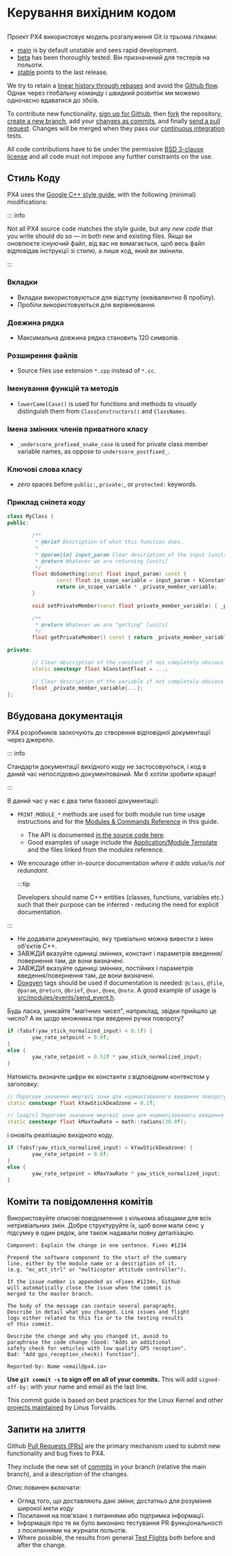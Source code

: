 # Керування вихідним кодом

##

Проект PX4 використовує модель розгалуження Git із трьома гілками:

- [main](https://github.com/PX4/PX4-Autopilot/tree/main) is by default unstable and sees rapid development.
- [beta](https://github.com/PX4/PX4-Autopilot/tree/beta) has been thoroughly tested. Він призначений для тестерів на польоти.
- [stable](https://github.com/PX4/PX4-Autopilot/tree/stable) points to the last release.

We try to retain a [linear history through rebases](https://www.atlassian.com/git/tutorials/rewriting-history) and avoid the [Github flow](https://docs.github.com/en/get-started/quickstart/github-flow).
Однак через глобальну команду і швидкий розвиток ми можемо одночасно вдаватися до збоїв.

To contribute new functionality, [sign up for Github](https://docs.github.com/en/get-started/signing-up-for-github/signing-up-for-a-new-github-account), then [fork](https://docs.github.com/en/get-started/quickstart/fork-a-repo) the repository, [create a new branch](https://docs.github.com/en/pull-requests/collaborating-with-pull-requests/proposing-changes-to-your-work-with-pull-requests/creating-and-deleting-branches-within-your-repository), add your [changes as commits](#commits-and-commit-messages), and finally [send a pull request](#pull-requests).
Changes will be merged when they pass our [continuous integration](https://en.wikipedia.org/wiki/Continuous_integration) tests.

All code contributions have to be under the permissive [BSD 3-clause license](https://opensource.org/licenses/BSD-3-Clause) and all code must not impose any further constraints on the use.

## Стиль Коду

PX4 uses the [Google C++ style guide](https://google.github.io/styleguide/cppguide.html), with the following (minimal) modifications:

::: info

Not all PX4 source code matches the style guide, but any _new code_ that you write should do so — in both new and existing files.
Якщо ви оновлюєте існуючий файл, від вас не вимагається, щоб весь файл відповідав інструкції зі стилю, а лише код, який ви змінили.

:::

### Вкладки

- Вкладки використовуються для відступу (еквівалентно 8 пробілу).
- Пробіли використовуються для вирівнювання.

### Довжина рядка

- Максимальна довжина рядка становить 120 символів.

### Розширення файлів

- Source files use extension `*.cpp` instead of `*.cc`.

### Іменування  функцій та методів

- `lowerCamelCase()` is used for functions and methods to _visually_ distinguish them from `ClassConstructors()` and `ClassNames`.

### Імена змінних членів приватного класу

- `_underscore_prefixed_snake_case` is used for private class member variable names, as oppose to `underscore_postfixed_`.

### Ключові слова класу

- _zero_ spaces before `public:`, `private:`, or `protected:` keywords.

### Приклад сніпета коду

```cpp
class MyClass {
public:

        /**
         * @brief Description of what this function does.
         *
         * @param[in] input_param Clear description of the input [units]
         * @return Whatever we are returning [units]
         */
        float doSomething(const float input_param) const {
                const float in_scope_variable = input_param + kConstantFloat;
                return in_scope_variable * _private_member_variable;
        }

        void setPrivateMember(const float private_member_variable) { _private_member_variable = private_member_variable; }

        /**
         * @return Whatever we are "getting" [units]
         */
        float getPrivateMember() const { return _private_member_variable; }

private:

        // Clear description of the constant if not completely obvious from the name [units]
        static constexpr float kConstantFloat = ...;

        // Clear description of the variable if not completely obvious from the name [units]
        float _private_member_variable{...};
};
```

## Вбудована документація

PX4 розробників заохочують до створення відповідної документації через джерело.

::: info

Стандарти документації вихідного коду не застосовуються, і код в даний час непослідовно документований.
Ми б хотіли зробити краще!

:::

В даний час у нас є два типи базової документації:

- `PRINT_MODULE_*` methods are used for both module run time usage instructions and for the [Modules & Commands Reference](../modules/modules_main.md) in this guide.
  - The API is documented [in the source code here](https://github.com/PX4/PX4-Autopilot/blob/v1.8.0/src/platforms/px4_module.h#L381).
  - Good examples of usage include the [Application/Module Template](../modules/module_template.md) and the files linked from the modules reference.
- We encourage other in-source documentation _where it adds value/is not redundant_.

  :::tip

  Developers should name C++ entities (classes, functions, variables etc.) such that their purpose can be inferred - reducing the need for explicit documentation.


:::

  - Не додавати документацію, яку тривіально можна вивести з імен об'єктів С++.
  - ЗАВЖДИ вказуйте одиниці змінних, констант і параметрів введення/повернення там, де вони визначені.
  - ЗАВЖДИ вказуйте одиниці змінних, постійних і параметрів введення/повернення там, де вони визначені.
  - [Doxgyen](http://www.doxygen.nl/) tags should be used if documentation is needed: `@class`, `@file`, `@param`, `@return`, `@brief`, `@var`, `@see`, `@note`.
    A good example of usage is [src/modules/events/send_event.h](https://github.com/PX4/PX4-Autopilot/blob/main/src/modules/events/send_event.h).

Будь ласка, уникайте "магічних чисел", наприклад, звідки прийшло це число? А як щодо множника при введенні ручки повороту?

```cpp
if (fabsf(yaw_stick_normalized_input) < 0.1f) {
        yaw_rate_setpoint = 0.0f;
}
else {
        yaw_rate_setpoint = 0.52f * yaw_stick_normalized_input;
}
```

Натомість визначте цифри як константи з відповідним контекстом у заголовку:

```cpp
// Порогове значення мертвої зони для нормалізованого введення повороту
static constexpr float kYawStickDeadzone = 0.1f;

// [рад/с] Порогове значення мертвої зони для нормалізованого введення повороту
static constexpr float kMaxYawRate = math::radians(30.0f);
```

і оновіть реалізацію вихідного коду.

```cpp
if (fabsf(yaw_stick_normalized_input) < kYawStickDeadzone) {
        yaw_rate_setpoint = 0.0f;
}
else {
        yaw_rate_setpoint = kMaxYawRate * yaw_stick_normalized_input;
}
```

## Коміти та повідомлення комітів

Використовуйте описові повідомлення з кількома абзацами для всіх нетривіальних змін.
Добре структуруйте їх, щоб вони мали сенс у підсумку в один рядок, але також надавали повну деталізацію.

```plain
Component: Explain the change in one sentence. Fixes #1234

Prepend the software component to the start of the summary
line, either by the module name or a description of it.
(e.g. "mc_att_ctrl" or "multicopter attitude controller").

If the issue number is appended as <Fixes #1234>, Github
will automatically close the issue when the commit is
merged to the master branch.

The body of the message can contain several paragraphs.
Describe in detail what you changed. Link issues and flight
logs either related to this fix or to the testing results
of this commit.

Describe the change and why you changed it, avoid to
paraphrase the code change (Good: "Adds an additional
safety check for vehicles with low quality GPS reception".
Bad: "Add gps_reception_check() function").

Reported-by: Name <email@px4.io>
```

**Use **`git commit -s`** to sign off on all of your commits.** This will add `signed-off-by:` with your name and email as the last line.

This commit guide is based on best practices for the Linux Kernel and other [projects maintained](https://github.com/torvalds/subsurface-for-dirk/blob/a48494d2fbed58c751e9b7e8fbff88582f9b2d02/README#L88-L115) by Linus Torvalds.

## Запити на злиття

Github [Pull Requests (PRs)](https://docs.github.com/en/pull-requests/collaborating-with-pull-requests/proposing-changes-to-your-work-with-pull-requests/about-pull-requests) are the primary mechanism used to submit new functionality and bug fixes to PX4.

They include the new set of [commits](#commits-and-commit-messages) in your branch (relative the main branch), and a description of the changes.

Опис повинен включати:

- Огляд того, що доставляють  дані зміни; достатньо для розуміння широкої мети коду
- Посилання на пов'язані з питаннями або підтримка інформації.
- Інформація про те як було виконано тестування PR функціональності з посиланнями на журнали польотів.
- Where possible, the results from general [Test Flights](../test_and_ci/test_flights.md) both before and after the change.
